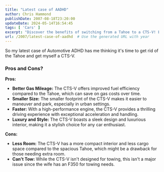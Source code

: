 ```yaml
---
title: "Latest case of AADHD"
author: Chris Hammond
publishDate: 2007-08-18T23:20:00
updateDate: 2024-05-14T16:54:45
tags: [ 'Cars' ]
excerpt: "Discover the benefits of switching from a Tahoe to a CTS-V! Enjoy better gas mileage, agility in urban settings, speed, and luxurious style."
url: /2007/latest-case-of-aadhd  # Use the generated URL with year
---
```

<p>So my latest case of Automotive ADHD has me thinking it&#39;s time to get rid of the Tahoe and get myself a CTS-V.</p>  <h3>Pros and Cons?</h3>  <p><strong>Pros:</strong></p>  <ul>  <li><strong>Better Gas Mileage:</strong> The CTS-V offers improved fuel efficiency compared to the Tahoe, which can save on gas costs over time.</li>  <li><strong>Smaller Size:</strong> The smaller footprint of the CTS-V makes it easier to maneuver and park, especially in urban settings.</li>  <li><strong>Faster:</strong> With a high-performance engine, the CTS-V provides a thrilling driving experience with exceptional acceleration and handling.</li>  <li><strong>Luxury and Style:</strong> The CTS-V boasts a sleek design and luxurious interior, making it a stylish choice for any car enthusiast.</li> </ul>  <p><strong>Cons:</strong></p>  <ul>  <li><strong>Less Room:</strong> The CTS-V has a more compact interior and less cargo space compared to the spacious Tahoe, which might be a drawback for those needing extra room.</li>  <li><strong>Can&#39;t Tow:</strong> While the CTS-V isn&#39;t designed for towing, this isn&#39;t a major issue since the wife has an F350 for towing needs.</li> </ul> 

